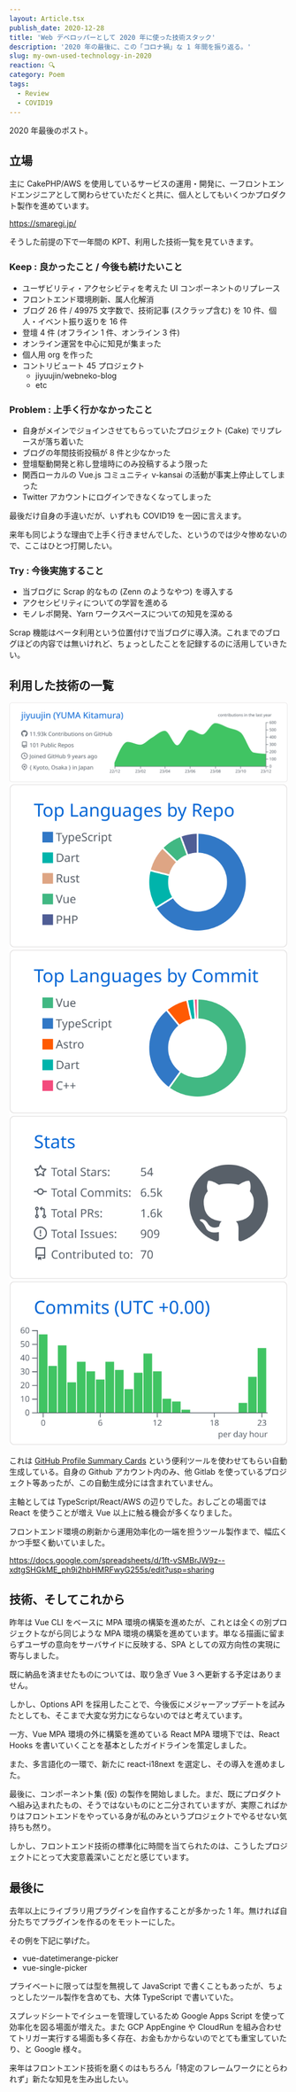 ```yaml
---
layout: Article.tsx
publish_date: 2020-12-28
title: 'Web デベロッパーとして 2020 年に使った技術スタック'
description: '2020 年の最後に、この「コロナ禍」な 1 年間を振り返る。'
slug: my-own-used-technology-in-2020
reaction: 🔍
category: Poem
tags:
  - Review
  - COVID19
---
```


2020 年最後のポスト。

## 立場

主に CakePHP/AWS を使用しているサービスの運用・開発に、一フロントエンドエンジニアとして関わらせていただくと共に、個人としてもいくつかプロダクト製作を進めています。

https://smaregi.jp/

そうした前提の下で一年間の KPT、利用した技術一覧を見ていきます。

### Keep : 良かったこと / 今後も続けたいこと

- ユーザビリティ・アクセシビティを考えた UI コンポーネントのリプレース
- フロントエンド環境刷新、属人化解消
- ブログ 26 件 / 49975 文字数で、技術記事 (スクラップ含む) を 10 件、個人・イベント振り返りを 16 件
- 登壇 4 件 (オフライン 1 件、オンライン 3 件)
- オンライン運営を中心に知見が集まった
- 個人用 org を作った
- コントリビュート 45 プロジェクト
  - jiyuujin/webneko-blog
  - etc

### Problem : 上手く行かなかったこと

- 自身がメインでジョインさせてもらっていたプロジェクト (Cake) でリプレースが落ち着いた
- ブログの年間技術投稿が 8 件と少なかった
- 登壇駆動開発と称し登壇時にのみ投稿するよう限った
- 関西ローカルの Vue.js コミュニティ v-kansai の活動が事実上停止してしまった
- Twitter アカウントにログインできなくなってしまった

最後だけ自身の手違いだが、いずれも COVID19 を一因に言えます。

来年も同じような理由で上手く行きませんでした、というのでは少々惨めないので、ここはひとつ打開したい。

### Try : 今後実施すること

- 当ブログに Scrap 的なもの (Zenn のようなやつ) を導入する
- アクセシビリティについての学習を進める
- モノレポ開発、Yarn ワークスペースについての知見を深める

Scrap 機能はベータ利用という位置付けで当ブログに導入済。これまでのブログほどの内容では無いけれど、ちょっとしたことを記録するのに活用していきたい。

## 利用した技術の一覧

[![](https://raw.githubusercontent.com/jiyuujin/github-profile-summary-cards/master/profile-summary-card-output/github/0-profile-details.svg)](https://github.com/vn7n24fzkq/github-profile-summary-cards)
[![](https://raw.githubusercontent.com/jiyuujin/github-profile-summary-cards/master/profile-summary-card-output/github/1-repos-per-language.svg)](https://github.com/vn7n24fzkq/github-profile-summary-cards) [![](https://raw.githubusercontent.com/jiyuujin/github-profile-summary-cards/master/profile-summary-card-output/github/2-most-commit-language.svg)](https://github.com/vn7n24fzkq/github-profile-summary-cards)
[![](https://raw.githubusercontent.com/jiyuujin/github-profile-summary-cards/master/profile-summary-card-output/github/3-stats.svg)](https://github.com/vn7n24fzkq/github-profile-summary-cards) [![](https://raw.githubusercontent.com/jiyuujin/github-profile-summary-cards/master/profile-summary-card-output/github/4-productive-time.svg)](https://github.com/vn7n24fzkq/github-profile-summary-cards)

これは [GitHub Profile Summary Cards](https://github.com/vn7n24fzkq/github-profile-summary-cards-example) という便利ツールを使わせてもらい自動生成している。自身の Github アカウント内のみ、他 Gitlab を使っているプロジェクト等あったが、この自動生成分には含まれていません。

主軸としては TypeScript/React/AWS の辺りでした。おしごとの場面では React を使うことが増え Vue 以上に触る機会が多くなりました。

フロントエンド環境の刷新から運用効率化の一端を担うツール製作まで、幅広くかつ手堅く動いていました。

https://docs.google.com/spreadsheets/d/1ft-vSMBrJW9z--xdtgSHGkME_ph9i2hbHMRFwyG255s/edit?usp=sharing

## 技術、そしてこれから

昨年は Vue CLI をベースに MPA 環境の構築を進めたが、これとは全くの別プロジェクトながら同じような MPA 環境の構築を進めています。単なる描画に留まらずユーザの意向をサーバサイドに反映する、SPA としての双方向性の実現に寄与しました。

既に納品を済ませたものについては、取り急ぎ Vue 3 へ更新する予定はありません。

しかし、Options API を採用したことで、今後仮にメジャーアップデートを試みたとしても、そこまで大変な労力にならないのではと考えています。

一方、Vue MPA 環境の外に構築を進めている React MPA 環境下では、React Hooks を書いていくことを基本としたガイドラインを策定しました。

また、多言語化の一環で、新たに react-i18next を選定し、その導入を進めました。

最後に、コンポーネント集 (仮) の製作を開始しました。まだ、既にプロダクトへ組み込まれたもの、そうではないものにと二分されていますが、実際こればかりはフロントエンドをやっている身が私のみというプロジェクトでやるせない気持ちも然り。

しかし、フロントエンド技術の標準化に時間を当てられたのは、こうしたプロジェクトにとって大変意義深いことだと感じています。

## 最後に

去年以上にライブラリ用プラグインを自作することが多かった 1 年。無ければ自分たちでプラグインを作るのをモットーにした。

その例を下記に挙げた。

- vue-datetimerange-picker
- vue-single-picker

プライベートに限っては型を無視して JavaScript で書くこともあったが、ちょっとしたツール製作を含めても、大体 TypeScript で書いていた。

スプレッドシートでイシューを管理しているため Google Apps Script を使って効率化を図る場面が増えた。また GCP AppEngine や CloudRun を組み合わせてトリガー実行する場面も多く存在、お金もかからないのでとても重宝していたり、と Google 様々。

来年はフロントエンド技術を磨くのはもちろん「特定のフレームワークにとらわれず」新たな知見を生み出したい。
